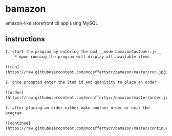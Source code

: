# bamazon
amazon-like storefront cli app using MySQL

## instructions 
    1. start the program by entering the cmd __node bamazonCustomer.js__
        * upon running the program will display all available items

    ![run](https://raw.githubusercontent.com/mccaffertycr/bamazon/master/run.jpg)

    2. once prompted enter the item id and quanitity to place an order

    ![order](https://raw.githubusercontent.com/mccaffertycr/bamazon/master/order.jpg)

    3. after placing an order either make another order or exit the program

    ![continue](https://raw.githubusercontent.com/mccaffertycr/bamazon/master/continue.jpg)
